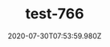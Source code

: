 ---
title: test-766
date: 2020-07-30T07:53:59.980Z
banner_subcontent: asdfsf
category: Support services
focus: Developing policy and practice
role: Health or wellbeing lead
organisation_size: Micro (<10 employees)
industry: Law & Legal Services
content: Lorem ipsum dolor sit amet, consectetur adipiscing elit, sed do eiusmod tempor incididunt ut labore et dolore magna aliqua. Ut enim ad minim veniam, quis nostrud exercitation ullamco laboris nisi ut aliquip ex ea commodo consequat. Duis aute irure dolor in reprehenderit in voluptate velit esse cillum dolore eu fugiat nulla pariatur. Excepteur sint occaecat cupidatat non proident, sunt in culpa qui officia deserunt mollit anim id est laborum.
---